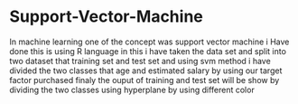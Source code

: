 # Support-Vector-Machine
In machine learning one of the concept was support vector machine i Have done this is using R language in this i have taken the data set and split into two dataset that training set and test set and using svm method i have divided the two classes that age and estimated salary by using our target factor purchased finaly the ouput of training and test set will be show by dividing the two classes using hyperplane by using different color 

